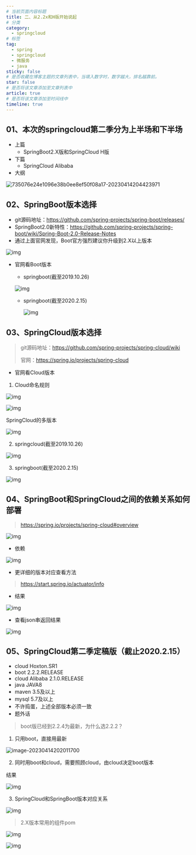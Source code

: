 ```yaml
---
# 当前页面内容标题
title: 二、从2.2x和H版开始说起
# 分类
category:
  - springcloud
# 标签
tag: 
  - spring
  - springcloud
  - 微服务
  - java
sticky: false
# 是否收藏在博客主题的文章列表中，当填入数字时，数字越大，排名越靠前。
star: false
# 是否将该文章添加至文章列表中
article: true
# 是否将该文章添加至时间线中
timeline: true
---
```


## 01、本次的springcloud第二季分为上半场和下半场

- 上篇
  - SpringBoot2.X版和SpringCloud H版
- 下篇
  - SpringCloud Alibaba
- 大纲

![735076e24e1096e38b0ee8ef50f08a17-20230414204423971](./images/735076e24e1096e38b0ee8ef50f08a17-20230414204423971.png)

## 02、SpringBoot版本选择

- git源码地址：https://github.com/spring-projects/spring-boot/releases/
- SpringBoot2.0新特性：https://github.com/spring-projects/spring-boot/wiki/Spring-Boot-2.0-Release-Notes
- 通过上面官网发现，Boot官方强烈建议你升级到2.X以上版本

![img](./images/9526C3BC-073A-47D0-BD66-5F24B2F31BC1.png)

- 官网看Boot版本

  -  springboot(截至2019.10.26)

    ![img](./images/1D042486-0938-423A-A6A2-F1AC57CA9D57.png)

  - springboot(截至2020.2.15)

    ![img](./images/F617349D-71CB-4827-9F47-B0FE83564EFB.png)

## 03、SpringCloud版本选择

> git源码地址：https://github.com/spring-projects/spring-cloud/wiki
>
> 官网：https://spring.io/projects/spring-cloud

- 官网看Cloud版本

1. Cloud命名规则

![img](./images/DEAF9348-135C-4220-A38F-89EA731FE55A.png)

![img](./images/CC2A32DA-A177-47E8-BCF8-7CDD6E7E97A3.png)



 SpringCloud的多版本

![img](./images/66A39D0A-CC4B-4617-93D0-31880439277A.png)

2. springcloud(截至2019.10.26)

![img](./images/E831973D-D497-4CE9-B024-FE604410DF46.png)

3. springboot(截至2020.2.15)

![img](./images/79B397DE-5416-490E-9A4A-0DEFE0000A33.png)

## 04、SpringBoot和SpringCloud之间的依赖关系如何部署

> https://spring.io/projects/spring-cloud#overview

![img](./images/4F280285-4E21-4874-AA5B-442413646AA8.png)

- 依赖

![img](./images/43ECD978-7C99-4FAD-BD2B-D4529B0F5B3D.png)

- 更详细的版本对应查看方法

> https://start.spring.io/actuator/info

- 结果

![img](./images/2A5B0C70-3D15-447A-ACA3-4F3566EB8DFD.png)

- 查看json串返回结果

![img](./images/6774D7DA-89F9-4EF3-A287-C0FEE3A68CA9.png)

## 05、SpringCloud第二季定稿版（截止2020.2.15）

- cloud		Hoxton.SR1
- boot		 2.2.2.RELEASE
- cloud Alibaba		2.1.0.RELEASE
- java		JAVA8
- maven		3.5及以上
- mysql		5.7及以上
- 不许捣蛋，上述全部版本必须一致
- 题外话

> boot版已经到2.2.4为最新，为什么选2.2.2？

1. 只用boot，直接用最新

![image-20230414202011700](./images/image-20230414202011700.png)

2. 同时用boot和cloud，需要照顾cloud，由cloud决定boot版本

结果

![img](./images/6EEFE7B0-16E2-4488-9070-888F1263EA40.png)

3. SpringCloud和SpringBoot版本对应关系

![img](./images/BDE0F00B-C7B9-403E-B34F-8EC0F1B49F7C.png)

> 2.X版本常用的组件pom

![img](./images/F22716DC-3058-4944-8271-BC40CD109ABA.png)

![img](./images/17B5EA85-554E-450B-84AE-5188B8DA301C.png)


